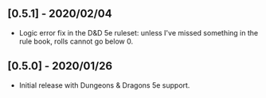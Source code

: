## [0.5.1] - 2020/02/04
- Logic error fix in the D&D 5e ruleset: unless I've missed something in the rule book, rolls cannot go below 0.

## [0.5.0] - 2020/01/26
- Initial release with Dungeons & Dragons 5e support.